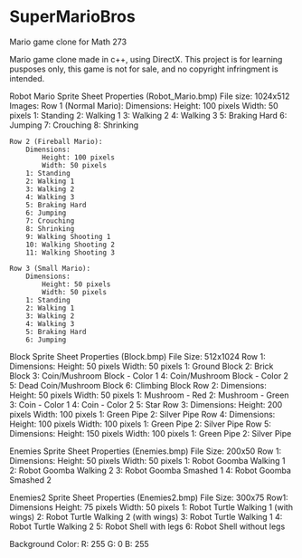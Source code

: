 SuperMarioBros
==============

Mario game clone for Math 273

Mario game clone made in c++, using DirectX. This project is for learning pusposes only,
this game is not for sale, and no copyright infringment is intended.



Robot Mario Sprite Sheet Properties (Robot_Mario.bmp)
File size: 1024x512
Images:
	Row 1 (Normal Mario):
		Dimensions: 
			Height: 100 pixels
			Width: 50 pixels
		1: Standing
		2: Walking 1
		3: Walking 2
		4: Walking 3
		5: Braking Hard
		6: Jumping
		7: Crouching
		8: Shrinking
	
	Row 2 (Fireball Mario):
		Dimensions:
			Height: 100 pixels
			Width: 50 pixels
		1: Standing
		2: Walking 1
		3: Walking 2
		4: Walking 3
		5: Braking Hard
		6: Jumping
		7: Crouching
		8: Shrinking
		9: Walking Shooting 1
		10: Walking Shooting 2
		11: Walking Shooting 3
	
	Row 3 (Small Mario):
		Dimensions:
			Height: 50 pixels
			Width: 50 pixels
		1: Standing
		2: Walking 1
		3: Walking 2
		4: Walking 3
		5: Braking Hard
		6: Jumping
	
	
Block Sprite Sheet Properties (Block.bmp)
File Size: 512x1024
	Row 1:
		Dimensions:
			Height: 50 pixels
			Width: 50 pixels
		1: Ground Block
		2: Brick Block
		3: Coin/Mushroom Block - Color 1
		4: Coin/Mushroom Block - Color 2
		5: Dead Coin/Mushroom Block
		6: Climbing Block
	Row 2:
		Dimensions:
			Height: 50 pixels
			Width: 50 pixels
		1: Mushroom - Red
		2: Mushroom - Green
		3: Coin - Color 1
		4: Coin - Color 2
		5: Star
	Row 3:
		Dimensions:
			Height: 200 pixels
			Width: 100 pixels
		1: Green Pipe
		2: Silver Pipe
	Row 4:
		Dimensions:
			Height: 100 pixels
			Width: 100 pixels
		1: Green Pipe
		2: Silver Pipe
	Row 5:
		Dimensions:
			Height: 150 pixels
			Width: 100 pixels
		1: Green Pipe
		2: Silver Pipe
		
Enemies Sprite Sheet Properties (Enemies.bmp)
	File Size: 200x50
	Row 1:
		Dimensions:
			Height: 50 pixels
			Width: 50 pixels
		1: Robot Goomba Walking 1
		2: Robot Goomba Walking 2
		3: Robot Goomba Smashed 1
		4: Robot Goomba Smashed 2
		
Enemies2 Sprite Sheet Properties (Enemies2.bmp)
	File Size: 300x75
	Row1:
		Dimensions
			Height: 75 pixels
			Width: 50 pixels
		1: Robot Turtle Walking 1 (with wings)
		2: Robot Turtle Walking 2 (with wings)
		3: Robot Turtle Walking 1
		4: Robot Turtle Walking 2
		5: Robot Shell with legs
		6: Robot Shell without legs
			
Background Color:
	R: 255
	G: 0
	B: 255